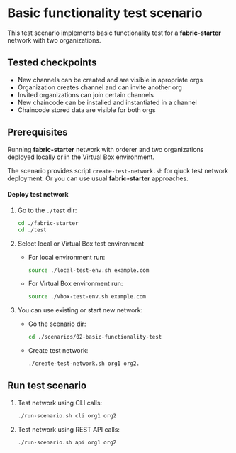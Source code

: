 # Basic functionality test scenario

This test scenario implements basic functionality test for a **fabric-starter** network with two organizations.

## Tested checkpoints

* New channels can be created and are visible in apropriate orgs
* Organization creates channel and can invite another org
* Invited organizations can join certain channels
* New chaincode can be installed and instantiated in a channel
* Chaincode stored data are visible for both orgs

## Prerequisites

Running **fabric-starter** network with orderer and two organizations deployed locally or in the Virtual Box environment.

The scenario provides script `create-test-network.sh` for qiuck test network deployment. Or you can use usual **fabric-starter** approaches.

#### Deploy test network

1. Go to the `./test` dir:

    ```bash
    cd ./fabric-starter
    cd ./test
    ```

1. Select local or Virtual Box test environment

    * For local environment run:

        ```bash
        source ./local-test-env.sh example.com
        ```

    * For Virtual Box environment run:

        ```bash
        source ./vbox-test-env.sh example.com
        ```

1. You can use existing or start new network:

    * Go the scenario dir:

        ```bash
        cd ./scenarios/02-basic-functionality-test
        ```

    * Create test network:

        ```bash
        ./create-test-network.sh org1 org2.
        ```

## Run test scenario

1. Test network using CLI calls:

    ```bash
    ./run-scenario.sh cli org1 org2
    ```

1. Test network using REST API calls:

    ```bash
    ./run-scenario.sh api org1 org2
    ```
